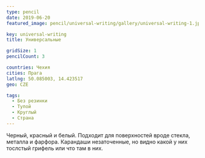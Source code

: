 ```yaml
---
type: pencil
date: 2019-06-20
featured_image: pencil/universal-writing/gallery/universal-writing-1.jpg

key: universal-writing
title: Универсальные

gridSize: 1
pencilCount: 3

countries: Чехия
cities: Прага
latlng: 50.085003, 14.423517
geo: CZE

tags:
  - Без резинки
  - Тупой
  - Круглый
  - Страна
---
```


Черный, красный и белый. Подходит для поверхностей вроде стекла, металла и фарфора. Карандаши незаточенные, но видно какой у них тослстый грифель или что там в них.

